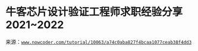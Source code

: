 # 牛客芯片设计验证工程师求职经验分享 2021~2022

来源：[`www.nowcoder.com/tutorial/10063/a74c0aba827f4bcaa1077ceab38f4dd3`](https://www.nowcoder.com/tutorial/10063/a74c0aba827f4bcaa1077ceab38f4dd3)